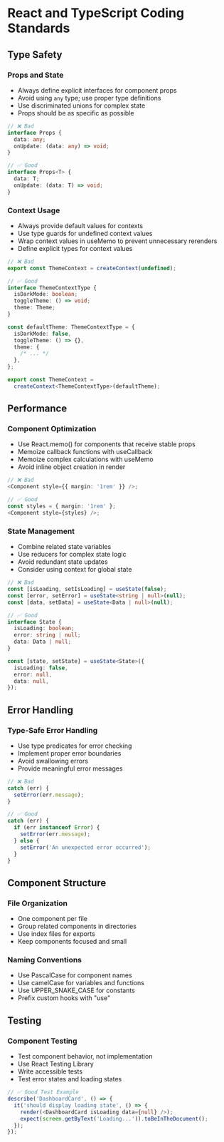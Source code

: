 # React and TypeScript Coding Standards

## Type Safety

### Props and State

- Always define explicit interfaces for component props
- Avoid using `any` type; use proper type definitions
- Use discriminated unions for complex state
- Props should be as specific as possible

```typescript
// ❌ Bad
interface Props {
  data: any;
  onUpdate: (data: any) => void;
}

// ✅ Good
interface Props<T> {
  data: T;
  onUpdate: (data: T) => void;
}
```

### Context Usage

- Always provide default values for contexts
- Use type guards for undefined context values
- Wrap context values in useMemo to prevent unnecessary rerenders
- Define explicit types for context values

```typescript
// ❌ Bad
export const ThemeContext = createContext(undefined);

// ✅ Good
interface ThemeContextType {
  isDarkMode: boolean;
  toggleTheme: () => void;
  theme: Theme;
}

const defaultTheme: ThemeContextType = {
  isDarkMode: false,
  toggleTheme: () => {},
  theme: {
    /* ... */
  },
};

export const ThemeContext =
  createContext<ThemeContextType>(defaultTheme);
```

## Performance

### Component Optimization

- Use React.memo() for components that receive stable props
- Memoize callback functions with useCallback
- Memoize complex calculations with useMemo
- Avoid inline object creation in render

```typescript
// ❌ Bad
<Component style={{ margin: '1rem' }} />;

// ✅ Good
const styles = { margin: '1rem' };
<Component style={styles} />;
```

### State Management

- Combine related state variables
- Use reducers for complex state logic
- Avoid redundant state updates
- Consider using context for global state

```typescript
// ❌ Bad
const [isLoading, setIsLoading] = useState(false);
const [error, setError] = useState<string | null>(null);
const [data, setData] = useState<Data | null>(null);

// ✅ Good
interface State {
  isLoading: boolean;
  error: string | null;
  data: Data | null;
}

const [state, setState] = useState<State>({
  isLoading: false,
  error: null,
  data: null,
});
```

## Error Handling

### Type-Safe Error Handling

- Use type predicates for error checking
- Implement proper error boundaries
- Avoid swallowing errors
- Provide meaningful error messages

```typescript
// ❌ Bad
catch (err) {
  setError(err.message);
}

// ✅ Good
catch (err) {
  if (err instanceof Error) {
    setError(err.message);
  } else {
    setError('An unexpected error occurred');
  }
}
```

## Component Structure

### File Organization

- One component per file
- Group related components in directories
- Use index files for exports
- Keep components focused and small

### Naming Conventions

- Use PascalCase for component names
- Use camelCase for variables and functions
- Use UPPER_SNAKE_CASE for constants
- Prefix custom hooks with "use"

## Testing

### Component Testing

- Test component behavior, not implementation
- Use React Testing Library
- Write accessible tests
- Test error states and loading states

```typescript
// ✅ Good Test Example
describe('DashboardCard', () => {
  it('should display loading state', () => {
    render(<DashboardCard isLoading data={null} />);
    expect(screen.getByText('Loading...')).toBeInTheDocument();
  });
});
```
